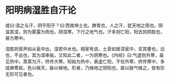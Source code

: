 # 阳明病湿胜自汗论



或曰∶湿之与汗，阴乎阳乎？曰∶西南坤土也。脾胃也，人之汗，犹天地之雨也。阴滋其湿，则为雾露为雨也。阴湿寒，下行之地气也。汗多则亡阳，阳去则阴胜也，甚为寒中。

湿胜则音声如从瓮中出，湿若中水也。相家有说，土音如居深瓮中，言其壅也，远也，不出也，其为湿审矣。又知此二者，一为阴寒也。《内经》曰∶气虚则外寒，虽见热中，蒸蒸为汗，终传大寒。知始为热中，表虚亡阳，不任外寒，终传寒中，多成痹寒矣。色以候天，脉以候地。形者，乃候地之阴阳也，故以脉气候之，皆有形无形可见者也。